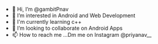 - 👋 Hi, I’m @gambitPnav
- 👀 I’m interested in Android and Web Development
- 🌱 I'm currently learning c++
- 💞 I’m looking to collaborate on Android Apps
- 📫 How to reach me ...Dm me on Instagram @priyanav__



<!--
**gambitPnav/gambitPnav** is a ✨ _special_ ✨ repository because its `README.md` (this file) appears on your GitHub profile.

Here are some ideas to get you started:

x
-->
